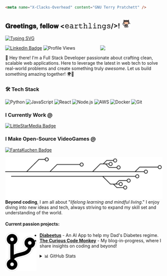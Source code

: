```html
<meta name="X-Clacks-Overhead" content="GNU Terry Pratchett" />
```

<h2> 𝐆𝐫𝐞𝐞𝐭𝐢𝐧𝐠𝐬, 𝐟𝐞𝐥𝐥𝐨𝐰 <𝚎𝚊𝚛𝚝𝚑𝚕𝚒𝚗𝚐𝚜/>! <img src="assets/octocat.gif" width="30px"></h2>

[![Typing SVG](https://readme-typing-svg.herokuapp.com?font=Fira+Code&pause=1000&random=false&width=435&lines=Full+Stack+Developer;Game+Developer;AI+Enthusiast)](https://git.io/typing-svg)

<img align='right' src='https://user-images.githubusercontent.com/5713670/87202985-820dcb80-c2b6-11ea-9f56-7ec461c497c3.gif' width='200"'>

[![Linkedin Badge](https://img.shields.io/badge/-jchusband-blue?style=flat-square&logo=Linkedin&logoColor=white&link=https://www.linkedin.com/in/jchusband/)](https://www.linkedin.com/in/jchusband/)
![Profile Views](https://komarev.com/ghpvc/?username=JamesHusband&color=brightgreen)

👋 Hey there! I'm a Full Stack Developer passionate about crafting clean, scalable web applications. Here to leverage the latest in web tech to solve real-world problems and create something truly _awesome_. Let us build something amazing together! 🌍🚀

### 🛠 Tech Stack

![Python](https://img.shields.io/badge/-Python-3776AB?style=flat-square&logo=python&logoColor=white)
![JavaScript](https://img.shields.io/badge/-JavaScript-F7DF1E?style=flat-square&logo=javascript&logoColor=black)
![React](https://img.shields.io/badge/-React-61DAFB?style=flat-square&logo=react&logoColor=black)
![Node.js](https://img.shields.io/badge/-Node.js-339933?style=flat-square&logo=node.js&logoColor=white)
![AWS](https://img.shields.io/badge/-AWS-232F3E?style=flat-square&logo=amazon-aws&logoColor=white)
![Docker](https://img.shields.io/badge/-Docker-2496ED?style=flat-square&logo=docker&logoColor=white)
![Git](https://img.shields.io/badge/-Git-F05032?style=flat-square&logo=git&logoColor=white)

### I Currently Work @

[![LittleStarMedia Badge](https://img.shields.io/badge/-LittleStarMedia-red?style=flat-square&logo=github&logoColor=white&link=https://github.com/littlestarmedia)](https://github.com/littlestarmedia)

### I Make Open-Source VideoGames @

[![FantaKuchen Badge](https://img.shields.io/badge/-FantaKuchen-orange?style=flat-square&logo=github&logoColor=white&link=https://github.com/fantakuchen)](https://github.com/fantakuchen)

<img align='left' src="/assets/divider.webp" >

**Beyond coding**, I am all about "_lifelong learning and mindful living_." I enjoy diving into new ideas and tech, always striving to expand my skill set and understanding of the world.

#### Current passion projects:

<img align='left' src="/assets/branch.webp" width='100px' style="margin-right: 10px">

- **[Diabeetus](https://github.com/JamesHusband/Diabeetus)** - An AI App to help my Dad's Diabetes regime.
- **[The Curious Code Monkey](https://github.com/JamesHusband/TheCuriousCodeMonkey)** - My blog-in-progress, where I share insights on coding and beyond!

<details>
  <summary>📊 GitHub Stats</summary>
  
  ![Your GitHub stats](https://github-readme-stats.vercel.app/api?username=JamesHusband&show_icons=true&theme=radical)
  
  ![Top Languages](https://github-readme-stats.vercel.app/api/top-langs/?username=JamesHusband&layout=compact&theme=radical)
  
  [![GitHub Streak](https://github-readme-streak-stats.herokuapp.com/?user=JamesHusband&theme=dark)](https://git.io/streak-stats)
  
  [![James's github activity graph](https://github-readme-activity-graph.vercel.app/graph?username=JamesHusband&theme=tokyo-night)](https://github.com/ashutosh00710/github-readme-activity-graph)
</details>
